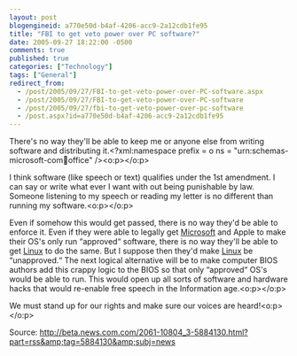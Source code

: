 ```yaml
---
layout: post
blogengineid: a770e50d-b4af-4206-acc9-2a12cdb1fe95
title: "FBI to get veto power over PC software?"
date: 2005-09-27 18:22:00 -0500
comments: true
published: true
categories: ["Technology"]
tags: ["General"]
redirect_from: 
  - /post/2005/09/27/FBI-to-get-veto-power-over-PC-software.aspx
  - /post/2005/09/27/FBI-to-get-veto-power-over-PC-software
  - /post/2005/09/27/fbi-to-get-veto-power-over-pc-software
  - /post.aspx?id=a770e50d-b4af-4206-acc9-2a12cdb1fe95
---
```


There's no way they'll be able to keep me or anyone else from writing software and distributing it.<?xml:namespace prefix = o ns = "urn:schemas-microsoft-com:office:office" /><o:p></o:p>

I think software (like speech or text) qualifies under the 1st amendment. I can say or write what ever I want with out being punishable by law. Someone listening to my speech or reading my letter is no different than running my software.<o:p></o:p>

Even if somehow this would get passed, there is no way they'd be able to enforce it. Even if they were able to legally get <a title="Microsoft" href="http://Microsoft.com" target="_blank">Microsoft</a> and Apple to make their OS's only run &#8220;approved&#8220; software, there is no way they'll be able to get <a title="Linux" href="http://www.linux.org/" target="_blank">Linux</a> to do the same. But I suppose then they'd make <a title="Linux" href="http://www.linux.org/" target="_blank">Linux</a> be &#8220;unapproved.&#8220; The next logical alternative will be to make computer BIOS authors add this crappy logic to the BIOS so that only &#8220;approved&#8220; OS's would be able to run. This would open up all sorts of software and hardware hacks that would re-enable free speech in the Information age.<o:p></o:p>

We must stand up for our rights and make sure our voices are heard!<o:p></o:p>



Source: <A href="http://beta.news.com.com/2061-10804_3-5884130.html?part=rss&amp;tag=5884130&amp;subj=news">http://beta.news.com.com/2061-10804_3-5884130.html?part=rss&amp;tag=5884130&amp;subj=news</A>
